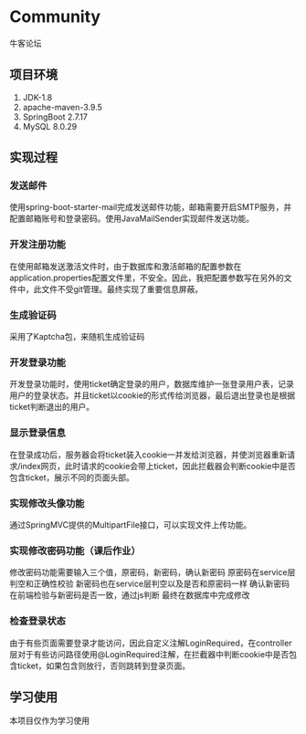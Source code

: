 # Community
牛客论坛
## 项目环境
1. JDK-1.8
2. apache-maven-3.9.5
3. SpringBoot 2.7.17
4. MySQL 8.0.29
## 实现过程
### 发送邮件
使用spring-boot-starter-mail完成发送邮件功能，邮箱需要开启SMTP服务，并配置邮箱账号和登录密码。使用JavaMailSender实现邮件发送功能。
### 开发注册功能
在使用邮箱发送激活文件时，由于数据库和激活邮箱的配置参数在application.properties配置文件里，不安全。因此，我把配置参数写在另外的文件中，此文件不受git管理。最终实现了重要信息屏蔽。
### 生成验证码
采用了Kaptcha包，来随机生成验证码
### 开发登录功能
开发登录功能时，使用ticket确定登录的用户，数据库维护一张登录用户表，记录用户的登录状态。并且ticket以cookie的形式传给浏览器，最后退出登录也是根据ticket判断退出的用户。
### 显示登录信息
在登录成功后，服务器会将ticket装入cookie一并发给浏览器，并使浏览器重新请求/index网页，此时请求的cookie会带上ticket，因此拦截器会判断cookie中是否包含ticket，展示不同的页面头部。
### 实现修改头像功能
通过SpringMVC提供的MultipartFile接口，可以实现文件上传功能。
### 实现修改密码功能（课后作业）
修改密码功能需要输入三个值，原密码，新密码，确认新密码
原密码在service层判空和正确性校验
新密码也在service层判空以及是否和原密码一样
确认新密码在前端检验与新密码是否一致，通过js判断
最终在数据库中完成修改
### 检查登录状态
由于有些页面需要登录才能访问，因此自定义注解LoginRequired，在controller层对于有些访问路径使用@LoginRequired注解，在拦截器中判断cookie中是否包含ticket，如果包含则放行，否则跳转到登录页面。
## 学习使用
本项目仅作为学习使用